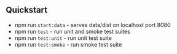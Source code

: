 ## Quickstart

* npm run `start:data` - serves data/dist on localhost port 8080
* npm run `test` - run unit and smoke test suites
* npm run `test:unit` - run unit test suite
* npm run `test:smoke` - run smoke test suite

